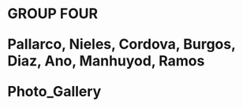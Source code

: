 <h1><b>GROUP FOUR

Pallarco, Nieles, Cordova, Burgos, Diaz, Ano, Manhuyod, Ramos

Photo_Gallery
</h1></b>


